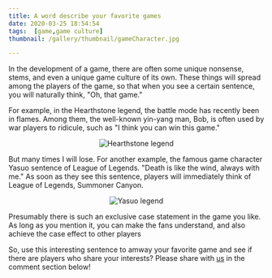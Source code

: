 ```yaml
---
title: A word describe your favorite games
date: 2020-03-25 18:54:54
tags:  [game,game culture]
thumbnail: /gallery/thumbnail/gameCharacter.jpg

---
```

In the development of a game, there are often some unique nonsense, stems, and even a unique game culture of its own. These things will spread among the players of the game, so that when you see a certain sentence, you will naturally think, "Oh, that game."

<!--more-->

For example, in the Hearthstone legend, the battle mode has recently been in flames.  Among them, the well-known yin-yang man, Bob, is often used by war players to ridicule, such as "I think you can win this game."

<div align = center>

![Hearthstone legend](photo0.jpg)

</div>

But many times I will lose. For another example, the famous game character Yasuo sentence of League of Legends.
"Death is like the wind, always with me."
As soon as they see this sentence, players will immediately think of League of  Legends, Summoner Canyon.

<div align = center>

![Yasuo legend](photo1.jpg)

</div>

Presumably there is such an exclusive case statement in the game you like. As long as  you mention it, you can make the fans understand, and also achieve the case effect to other players

So, use this interesting sentence to amway your favorite game and see if there are  players who share your interests? Please share with [us](https://www.cocaji.com) in the comment section below!
